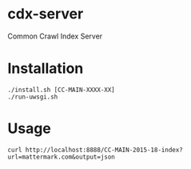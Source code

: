 # cdx-server
Common Crawl Index Server

# Installation

    ./install.sh [CC-MAIN-XXXX-XX]
    ./run-uwsgi.sh
    
# Usage
    
    curl http://localhost:8888/CC-MAIN-2015-18-index?url=mattermark.com&output=json
